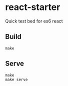 # react-starter

Quick test bed for es6 react

## Build

```
make
```

## Serve

```
make
make serve
```
